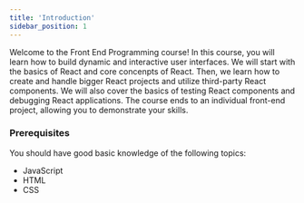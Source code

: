 ```yaml
---
title: 'Introduction'
sidebar_position: 1
---
```


Welcome to the Front End Programming course! In this course, you will learn how to build dynamic and interactive user interfaces. We will start with the basics of React and core concenpts of React. Then, we learn how to create and handle bigger React projects and utilize third-party React components. We will also cover the basics of testing React components and debugging React applications. The course ends to an individual front-end project, allowing you to demonstrate your skills.

### Prerequisites
You should have good basic knowledge of the following topics:
- JavaScript
- HTML
- CSS
